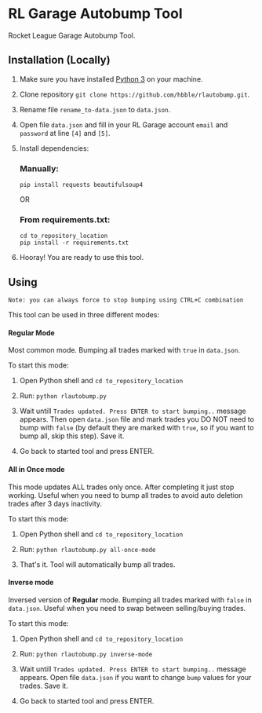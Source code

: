 # RL Garage Autobump Tool
Rocket League Garage Autobump Tool.

## Installation (Locally)
1. Make sure you have installed [Python 3](https://www.python.org/downloads/) on your machine.

2. Clone repository `git clone https://github.com/hbble/rlautobump.git`.

3. Rename file `rename_to-data.json` to `data.json`.

4. Open file `data.json` and fill in your RL Garage account `email` and `password` at line `[4]` and `[5]`.

5. Install dependencies:
  
    ### Manually:
    ```
    pip install requests beautifulsoup4
    ```
    
    OR
  
    ### From requirements.txt:
    ```
    cd to_repository_location
    pip install -r requirements.txt
    ```

6. Hooray! You are ready to use this tool.

## Using
```
Note: you can always force to stop bumping using CTRL+C combination
```

This tool can be used in three different modes:

#### Regular Mode
Most common mode. Bumping all trades marked with `true` in `data.json`.

To start this mode:
1. Open Python shell and `cd to_repository_location`

2. Run: `python rlautobump.py`

3. Wait untill `Trades updated. Press ENTER to start bumping..` message appears. Then open `data.json` file and mark trades you DO NOT need to bump with `false` (by default they are marked with `true`, so if you want to bump all, skip this step). Save it.

4. Go back to started tool and press ENTER.

#### All in Once mode
This mode updates ALL trades only once. After completing it just stop working. Useful when you need to bump all trades to avoid auto deletion trades after 3 days inactivity.

To start this mode:
1. Open Python shell and `cd to_repository_location`

2. Run: `python rlautobump.py all-once-mode`

3. That's it. Tool will automatically bump all trades.

#### Inverse mode
Inversed version of **Regular** mode. Bumping all trades marked with `false` in `data.json`. Useful when you need to swap between selling/buying trades.

To start this mode:
1. Open Python shell and `cd to_repository_location`

2. Run: `python rlautobump.py inverse-mode`

3. Wait untill `Trades updated. Press ENTER to start bumping..` message appears. Open file `data.json` if you want to change `bump` values for your trades. Save it.

4. Go back to started tool and press ENTER.
